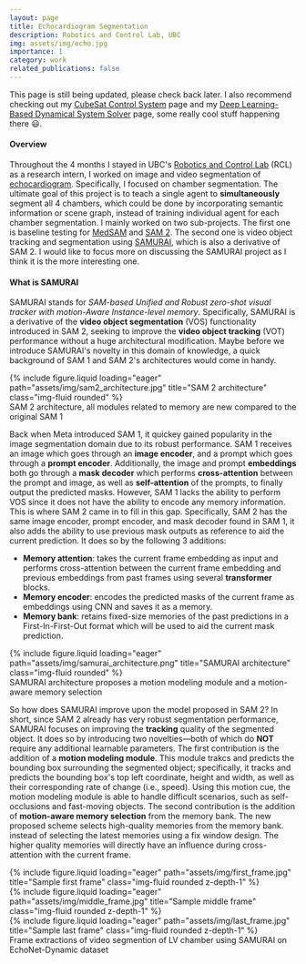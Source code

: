 ```yaml
---
layout: page
title: Echocardiogram Segmentation
description: Robotics and Control Lab, UBC
img: assets/img/echo.jpg
importance: 1
category: work
related_publications: false
---
```


This page is still being updated, please check back later. I also recommend checking out my [CubeSat Control System](../2_project) page and my [Deep Learning-Based Dynamical System Solver](../4_project) page, some really cool stuff happening there 😃.

#### Overview
Throughout the 4 months I stayed in UBC's [Robotics and Control Lab](https://rcl.ece.ubc.ca) (RCL) as a research intern, I worked on image and video segmentation of [echocardiogram](https://www.mayoclinic.org/tests-procedures/echocardiogram/about/pac-20393856). Specifically, I focused on chamber segmentation. The ultimate goal of this project is to teach a single agent to **simultaneously** segment all 4 chambers, which could be done by incorporating semantic information or scene graph, instead of training individual agent for each chamber segmentation. I mainly worked on two sub-projects. The first one is baseline testing for [MedSAM](https://www.nature.com/articles/s41467-024-44824-z) and [SAM 2](https://ai.meta.com/sam2/). The second one is video object tracking and segmentation using [SAMURAI](https://yangchris11.github.io/samurai/), which is also a derivative of SAM 2. I would like to focus more on discussing the SAMURAI project as I think it is the more interesting one.

#### What is SAMURAI
SAMURAI stands for _SAM-based Unified and Robust zero-shot visual tracker with motion-Aware Instance-level memory_. Specifically, SAMURAI is a derivative of the **video object segmentation** (VOS) functionality introduced in SAM 2, seeking to improve the **video object tracking** (VOT) performance without a huge architectural modification. Maybe before we introduce SAMURAI's novelty in this domain of knowledge, a quick background of SAM 1 and SAM 2's architectures would come in handy.

<div class="row">
    <div class="col-sm mt-3 mt-md-0">
        {% include figure.liquid loading="eager" path="assets/img/sam2_architecture.jpg" title="SAM 2 architecture" class="img-fluid rounded" %}
    </div>
</div>
<div class="caption">
    SAM 2 architecture, all modules related to memory are new compared to the original SAM 1
</div>

Back when Meta introduced SAM 1, it quickey gained popularity in the image segmentation domain due to its robust performance. SAM 1 receives an image which goes through an **image encoder**, and a prompt which goes through a **prompt encoder**. Additionally, the image and prompt **embeddings** both go through a **mask decoder** which performs **cross-attention** between the prompt and image, as well as **self-attention** of the prompts, to finally output the predicted masks. However, SAM 1 lacks the ability to perform VOS since it does not have the ability to encode any memory information. This is where SAM 2 came in to fill in this gap. Specifically, SAM 2 has the same image encoder, prompt encoder, and mask decoder found in SAM 1, it also adds the ability to use previous mask outputs as reference to aid the current prediction. It does so by the following 3 additions:
- **Memory attention**: takes the current frame embedding as input and performs cross-attention between the current frame embedding and previous embeddings from past frames using several **transformer** blocks.
- **Memory encoder**: encodes the predicted masks of the current frame as embeddings using CNN and saves it as a memory.
- **Memory bank**: retains fixed-size memories of the past predictions in a First-In-First-Out format which will be used to aid the current mask prediction.

<div class="row">
    <div class="col-sm mt-3 mt-md-0">
        {% include figure.liquid loading="eager" path="assets/img/samurai_architecture.png" title="SAMURAI architecture" class="img-fluid rounded" %}
    </div>
</div>
<div class="caption">
    SAMURAI architecture proposes a motion modeling module and a motion-aware memory selection
</div>

So how does SAMURAI improve upon the model proposed in SAM 2? In short, since SAM 2 already has very robust segmentation performance, SAMURAI focuses on improving the **tracking** quality of the segmented object. It does so by introducing two novelties—both of which do **NOT** require any additional learnable parameters. The first contribution is the addition of a **motion modeling module**. This module trakcs and predicts the bounding box surrounding the segmented object; specifically, it tracks and predicts the bounding box's top left coordinate, height and width, as well as their corresponding rate of change (i.e., speed). Using this motion cue, the motion modeling module is able to handle difficult scenarios, such as self-occlusions and fast-moving objects. The second contribution is the addition of **motion-aware memory selection** from the memory bank. The new proposed scheme selects high-quality memories from the memory bank. instead of selecting the latest memories using a fix window design. The higher quality memories will directly have an influence during cross-attention with the current frame.

<div class="row">
    <div class="col-sm-4 mt-3 mt-md-0">
        {% include figure.liquid loading="eager" path="assets/img/first_frame.jpg" title="Sample first frame" class="img-fluid rounded z-depth-1" %}
    </div>
    <div class="col-sm-4 mt-3 mt-md-0">
        {% include figure.liquid loading="eager" path="assets/img/middle_frame.jpg" title="Sample middle frame" class="img-fluid rounded z-depth-1" %}
    </div>
    <div class="col-sm-4 mt-3 mt-md-0">
        {% include figure.liquid loading="eager" path="assets/img/last_frame.jpg" title="Sample last frame" class="img-fluid rounded z-depth-1" %}
    </div>
</div>
<div class="caption">
    Frame extractions of video segmention of LV chamber using SAMURAI on EchoNet-Dynamic dataset
</div>
